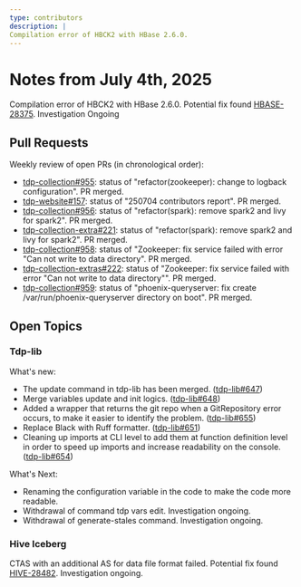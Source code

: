 ```yaml
---
type: contributors
description: |
Compilation error of HBCK2 with HBase 2.6.0.
---
```


# Notes from July 4th, 2025

Compilation error of HBCK2 with HBase 2.6.0.
Potential fix found [HBASE-28375](https://github.com/apache/hbase-operator-tools/pull/140/files).
Investigation Ongoing

## Pull Requests

Weekly review of open PRs (in chronological order):

- [tdp-collection#955](https://github.com/TOSIT-IO/tdp-collection/pull/955): status of "refactor(zookeeper): change to logback configuration". PR merged.
- [tdp-website#157](https://github.com/TOSIT-IO/tdp-website/pull/157): status of "250704 contributors report". PR merged.
- [tdp-collection#956](https://github.com/TOSIT-IO/tdp-collection/pull/956): status of "refactor(spark): remove spark2 and livy for spark2". PR merged.
- [tdp-collection-extra#221](https://github.com/TOSIT-IO/tdp-collection-extras/pull/221): status of "refactor(spark): remove spark2 and livy for spark2". PR merged.
- [tdp-collection#958](https://github.com/TOSIT-IO/tdp-collection/pull/958): status of "Zookeeper: fix service failed with error "Can not write to data directory". PR merged.
- [tdp-collection-extras#222](https://github.com/TOSIT-IO/tdp-collection-extras/pull/222): status of "Zookeeper: fix service failed with error "Can not write to data directory"". PR merged.
- [tdp-collection#959](https://github.com/TOSIT-IO/tdp-collection/pull/959): status of "phoenix-queryserver: fix create /var/run/phoenix-queryserver directory on boot". PR merged.


## Open Topics

### Tdp-lib
What's new:
- The update command in tdp-lib has been merged. ([tdp-lib#647](https://github.com/TOSIT-IO/tdp-lib/pull/647))
- Merge variables update and init logics. ([tdp-lib#648](https://github.com/TOSIT-IO/tdp-lib/pull/648))
- Added a wrapper that returns the git repo when a GitRepository error occurs, to make it easier to identify the problem. ([tdp-lib#655](https://github.com/TOSIT-IO/tdp-lib/pull/655))
- Replace Black with Ruff formatter. ([tdp-lib#651](https://github.com/TOSIT-IO/tdp-lib/pull/651))
- Cleaning up imports at CLI level to add them at function definition level in order to speed up imports and increase readability on the console. ([tdp-lib#654](https://github.com/TOSIT-IO/tdp-lib/pull/654))

What's Next:
- Renaming the configuration variable in the code to make the code more readable.
- Withdrawal of command tdp vars edit. Investigation ongoing.
- Withdrawal of generate-stales command. Investigation ongoing.

### Hive Iceberg
CTAS with an additional AS for data file format failed.
Potential fix found [HIVE-28482](https://github.com/apache/hive/pull/5414). Investigation ongoing.
